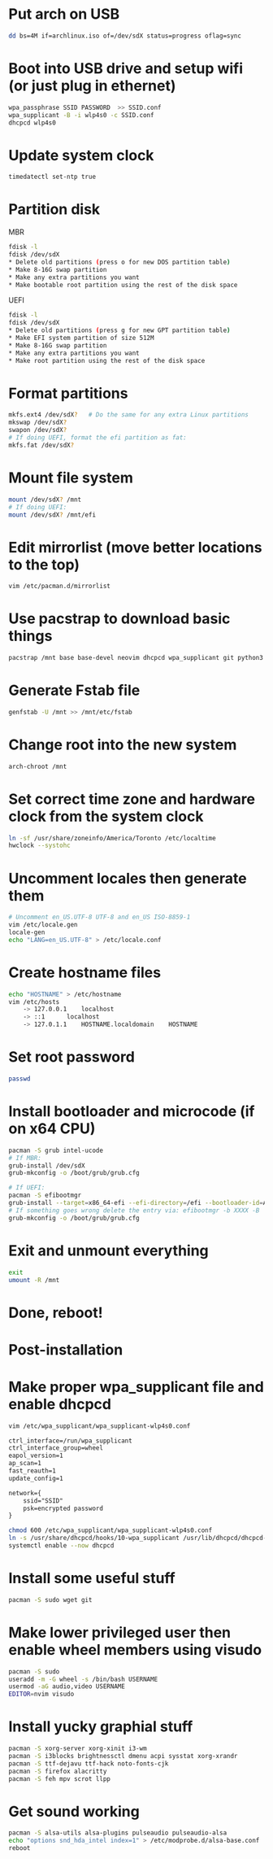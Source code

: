 # Put arch on USB
```sh
dd bs=4M if=archlinux.iso of=/dev/sdX status=progress oflag=sync
```

# Boot into USB drive and setup wifi (or just plug in ethernet)
```sh
wpa_passphrase SSID PASSWORD  >> SSID.conf
wpa_supplicant -B -i wlp4s0 -c SSID.conf
dhcpcd wlp4s0
```

# Update system clock
```sh
timedatectl set-ntp true
```

# Partition disk
MBR
```sh
fdisk -l
fdisk /dev/sdX
* Delete old partitions (press o for new DOS partition table)
* Make 8-16G swap partition
* Make any extra partitions you want
* Make bootable root partition using the rest of the disk space
```

UEFI
```sh
fdisk -l
fdisk /dev/sdX
* Delete old partitions (press g for new GPT partition table)
* Make EFI system partition of size 512M
* Make 8-16G swap partition
* Make any extra partitions you want
* Make root partition using the rest of the disk space
```

# Format partitions
```sh
mkfs.ext4 /dev/sdX?   # Do the same for any extra Linux partitions
mkswap /dev/sdX?
swapon /dev/sdX?
# If doing UEFI, format the efi partition as fat:
mkfs.fat /dev/sdX?
```

# Mount file system
```sh
mount /dev/sdX? /mnt
# If doing UEFI:
mount /dev/sdX? /mnt/efi
```

# Edit mirrorlist (move better locations to the top)
```sh
vim /etc/pacman.d/mirrorlist
```

# Use pacstrap to download basic things
```sh
pacstrap /mnt base base-devel neovim dhcpcd wpa_supplicant git python3
```

# Generate Fstab file
```sh
genfstab -U /mnt >> /mnt/etc/fstab
```

# Change root into the new system
```sh
arch-chroot /mnt
```

# Set correct time zone and hardware clock from the system clock
```sh
ln -sf /usr/share/zoneinfo/America/Toronto /etc/localtime
hwclock --systohc
```

# Uncomment locales then generate them
```sh
# Uncomment en_US.UTF-8 UTF-8 and en_US ISO-8859-1
vim /etc/locale.gen
locale-gen
echo "LANG=en_US.UTF-8" > /etc/locale.conf
```

# Create hostname files
```sh
echo "HOSTNAME" > /etc/hostname
vim /etc/hosts
	-> 127.0.0.1	localhost
	-> ::1		localhost
	-> 127.0.1.1	HOSTNAME.localdomain	HOSTNAME
```

# Set root password
```sh
passwd
```

# Install bootloader and microcode (if on x64 CPU)
```sh
pacman -S grub intel-ucode
# If MBR:
grub-install /dev/sdX
grub-mkconfig -o /boot/grub/grub.cfg

# If UEFI:
pacman -S efibootmgr
grub-install --target=x86_64-efi --efi-directory=/efi --bootloader-id=ARCH_GRUB --debug --recheck
# If something goes wrong delete the entry via: efibootmgr -b XXXX -B
grub-mkconfig -o /boot/grub/grub.cfg
```

# Exit and unmount everything
```sh
exit
umount -R /mnt
```

# Done, reboot!

# Post-installation

# Make proper wpa\_supplicant file and enable dhcpcd
```sh
vim /etc/wpa_supplicant/wpa_supplicant-wlp4s0.conf
```
```txt
ctrl_interface=/run/wpa_supplicant
ctrl_interface_group=wheel
eapol_version=1
ap_scan=1
fast_reauth=1
update_config=1

network={
	ssid="SSID"
	psk=encrypted password
}
```

```sh
chmod 600 /etc/wpa_supplicant/wpa_supplicant-wlp4s0.conf
ln -s /usr/share/dhcpcd/hooks/10-wpa_supplicant /usr/lib/dhcpcd/dhcpcd-hooks/
systemctl enable --now dhcpcd
```

# Install some useful stuff
```sh
pacman -S sudo wget git
```

# Make lower privileged user then enable wheel members using visudo
```sh
pacman -S sudo
useradd -m -G wheel -s /bin/bash USERNAME
usermod -aG audio,video USERNAME
EDITOR=nvim visudo
```

# Install yucky graphial stuff
```sh
pacman -S xorg-server xorg-xinit i3-wm
pacman -S i3blocks brightnessctl dmenu acpi sysstat xorg-xrandr
pacman -S ttf-dejavu ttf-hack noto-fonts-cjk
pacman -S firefox alacritty
pacman -S feh mpv scrot llpp
```

# Get sound working
```sh
pacman -S alsa-utils alsa-plugins pulseaudio pulseaudio-alsa
echo "options snd_hda_intel index=1" > /etc/modprobe.d/alsa-base.conf
reboot
```
